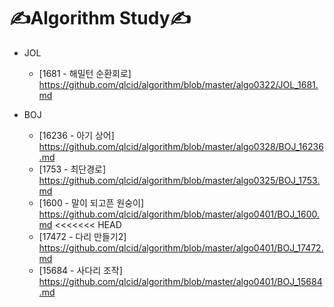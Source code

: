 # ✍Algorithm Study✍


* JOL
  * [1681 - 해밀턴 순환회로] https://github.com/qlcid/algorithm/blob/master/algo0322/JOL_1681.md

* BOJ
  * [16236 - 아기 상어] https://github.com/qlcid/algorithm/blob/master/algo0328/BOJ_16236.md
  * [1753 - 최단경로] https://github.com/qlcid/algorithm/blob/master/algo0325/BOJ_1753.md
  * [1600 - 말이 되고픈 원숭이] https://github.com/qlcid/algorithm/blob/master/algo0401/BOJ_1600.md
<<<<<<< HEAD
  * [17472 - 다리 만들기2] https://github.com/qlcid/algorithm/blob/master/algo0401/BOJ_17472.md
  * [15684 - 사다리 조작] https://github.com/qlcid/algorithm/blob/master/algo0401/BOJ_15684.md